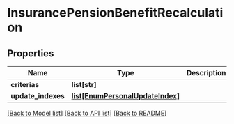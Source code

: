 # InsurancePensionBenefitRecalculation

## Properties
Name | Type | Description | Notes
------------ | ------------- | ------------- | -------------
**criterias** | **list[str]** |  | 
**update_indexes** | [**list[EnumPersonalUpdateIndex]**](EnumPersonalUpdateIndex.md) |  | 

[[Back to Model list]](../README.md#documentation-for-models) [[Back to API list]](../README.md#documentation-for-api-endpoints) [[Back to README]](../README.md)

